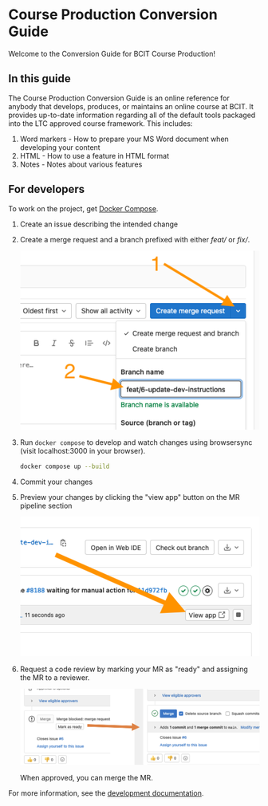 # Course Production Conversion Guide

Welcome to the Conversion Guide for BCIT Course Production!

## In this guide

The Course Production Conversion Guide is an online reference for anybody that develops, produces, or maintains an online course at BCIT.  It provides up-to-date information regarding all of the default tools packaged into the LTC approved course framework.  This includes:

1. Word markers - How to prepare your MS Word document when developing your content
1. HTML - How to use a feature in HTML format
1. Notes - Notes about various features

## For developers

To work on the project, get [Docker Compose](https://docs.docker.com/get-docker/).

1. Create an issue describing the intended change
1. Create a merge request and a branch prefixed with either *feat/* or *fix/*.

    ![create-mr](./assets/create-mr.png)

1. Run `docker compose` to develop and watch changes using browsersync (visit localhost:3000 in your browser).

    ```bash
    docker compose up --build
    ```

1. Commit your changes
1. Preview your changes by clicking the "view app" button on the MR pipeline section

    ![view-app](./assets/view-app.png)

1. Request a code review by marking your MR as "ready" and assigning the MR to a reviewer.

    ![mark-ready](./assets/mark-ready.png)

    When approved, you can merge the MR.

For more information, see the [development documentation](https://stable.dev.ltc.bcit.ca/infrastructure-documentation/).
